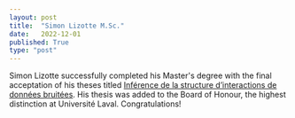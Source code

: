 ```yaml
---
layout: post
title:  "Simon Lizotte M.Sc."
date:   2022-12-01
published: True
type: "post"
---
```


Simon Lizotte successfully completed his Master's degree with the final acceptation of his theses titled [Inférence de la structure d’interactions de données bruitées](assets/pdf/theses/lizotte22_master.pdf). His thesis was added to the Board of Honour, the highest distinction at Université Laval. Congratulations!
